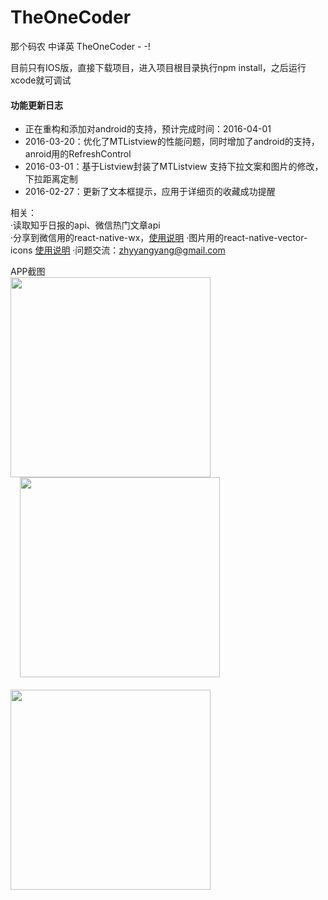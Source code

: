 # TheOneCoder
那个码农 中译英 TheOneCoder - -!

目前只有IOS版，直接下载项目，进入项目根目录执行npm install，之后运行xcode就可调试

#### 功能更新日志
* 正在重构和添加对android的支持，预计完成时间：2016-04-01
* 2016-03-20：优化了MTListview的性能问题，同时增加了android的支持，anroid用的RefreshControl
* 2016-03-01：基于Listview封装了MTListview 支持下拉文案和图片的修改，下拉距离定制
* 2016-02-27：更新了文本框提示，应用于详细页的收藏成功提醒

相关：<br/>
  ·读取知乎日报的api、微信热门文章api<BR/>
  ·分享到微信用的react-native-wx，<a href='https://github.com/reactnativecn/react-native-wx'>使用说明</a>
  ·图片用的react-native-vector-icons <a href='https://github.com/oblador/react-native-vector-icons'>使用说明</a>
  ·问题交流：zhyyangyang@gmail.com

APP截图<br/>
<img src="http://7sbn2v.com1.z0.glb.clouddn.com/1.png" width="320"/> <img src="http://7u2n6h.com2.z0.glb.qiniucdn.com/app1.png" width="320" style="margin-left:15px"/> <img src="http://7u2n6h.com2.z0.glb.qiniucdn.com/app3.png" width="320" style="margin-top:20px"/>
